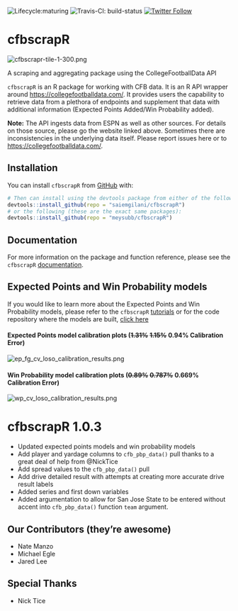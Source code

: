 
<!-- README.md is generated from README.Rmd. Please edit that file -->

<!-- badges: start -->

![Lifecycle:maturing](https://img.shields.io/badge/lifecycle-maturing-blue.svg)
![Travis-CI:
build-status](https://travis-ci.com/saiemgilani/cfbscrapR.svg?token=BxsozfUD3VCvCzzJpdFf&branch=master)
[![Twitter
Follow](https://img.shields.io/twitter/follow/cfbscrapR?style=social)](https://twitter.com/cfbscrapR)
<!-- badges: end -->

# cfbscrapR

![cfbscrapr-tile-1-300.png](https://raw.githubusercontent.com/saiemgilani/cfbscrapR/master/man/figures/cfbscrapr-tile-1-300.png)

A scraping and aggregating package using the CollegeFootballData API

`cfbscrapR` is an R package for working with CFB data. It is an R API
wrapper around <https://collegefootballdata.com/>. It provides users the
capability to retrieve data from a plethora of endpoints and supplement
that data with additional information (Expected Points Added/Win
Probability added).

**Note:** The API ingests data from ESPN as well as other sources. For
details on those source, please go the website linked above. Sometimes
there are inconsistencies in the underlying data itself. Please report
issues here or to <https://collegefootballdata.com/>.

## Installation

You can install `cfbscrapR` from
[GitHub](https://github.com/saiemgilani/cfbscrapR) with:

``` r
# Then can install using the devtools package from either of the following:
devtools::install_github(repo = "saiemgilani/cfbscrapR")
# or the following (these are the exact same packages):
devtools::install_github(repo = "meysubb/cfbscrapR")
```

## Documentation

For more information on the package and function reference, please see
the `cfbscrapR`
[documentation](https://saiemgilani.github.io/cfbscrapR/).

## Expected Points and Win Probability models

If you would like to learn more about the Expected Points and Win
Probability models, please refer to the `cfbscrapR`
[tutorials](https://saiemgilani.github.io/cfbscrapR/articles/index.html)
or for the code repository where the models are built, [click
here](https://github.com/meysubb/cfbscrapR-MISC)

#### Expected Points model calibration plots (~~1.31%~~ ~~1.15%~~ 0.94% Calibration Error)

![ep\_fg\_cv\_loso\_calibration\_results.png](https://github.com/saiemgilani/cfbscrapR/blob/master/man/figures/ep_fg_cv_loso_calibration_results.png?raw=true)

#### Win Probability model calibration plots (~~0.89%~~ ~~0.787%~~ 0.669% Calibration Error)

![wp\_cv\_loso\_calibration\_results.png](https://github.com/saiemgilani/cfbscrapR/blob/master/man/figures/wp_cv_loso_calibration_results.png?raw=true)

# cfbscrapR 1.0.3

  - Updated expected points models and win probability models
  - Add player and yardage columns to `cfb_pbp_data()` pull thanks to a
    great deal of help from @NickTice
  - Add spread values to the `cfb_pbp_data()` pull
  - Add drive detailed result with attempts at creating more accurate
    drive result labels
  - Added series and first down variables
  - Added argumentation to allow for San Jose State to be entered
    without accent into `cfb_pbp_data()` function `team` argument.

## Our Contributors (they’re awesome)

  - Nate Manzo
  - Michael Egle
  - Jared Lee

## Special Thanks

  - Nick Tice
